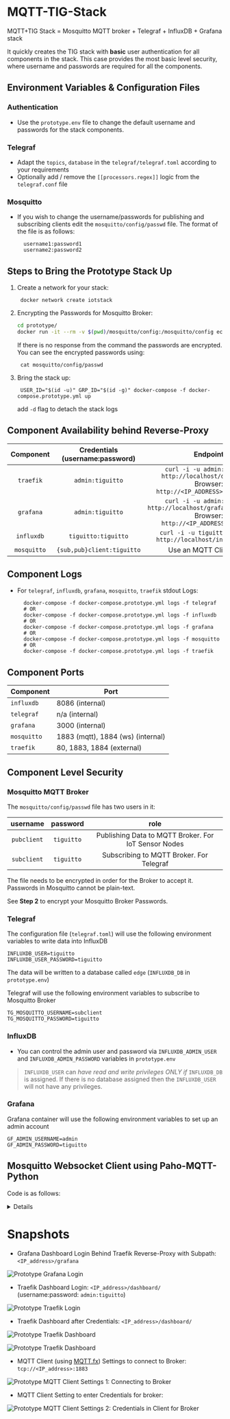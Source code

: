 # MQTT-TIG-Stack
MQTT+TIG Stack = Mosquitto MQTT broker + Telegraf + InfluxDB + Grafana stack 


It quickly creates the TIG stack with __basic__ user authentication for all
components in the stack. This case provides the most basic level security, where username and passwords
are required for all the components.

## Environment Variables & Configuration Files

### Authentication

- Use the `prototype.env` file to change the default username and passwords for the stack components.

### Telegraf

- Adapt the `topics`, `database` in the `telegraf/telegraf.toml` according to your requirements
- Optionally add / remove the `[[processors.regex]]` logic from the `telegraf.conf` file

### Mosquitto

- If you wish to change the username/passwords for publishing and subscribing clients edit the `mosquitto/config/passwd` file.
    The format of the file is as follows:

        username1:password1
        username2:password2

## Steps to Bring the Prototype Stack Up

1. Create a network for your stack:

        docker network create iotstack

2. Encrypting the Passwords for Mosquitto Broker:

    ```bash
    cd prototype/
    docker run -it --rm -v $(pwd)/mosquitto/config:/mosquitto/config eclipse-mosquitto mosquitto_passwd -U /mosquitto/config/passwd
    ```

    If there is no response from the command the passwords are encrypted. You can see the encrypted passwords using:

        cat mosquitto/config/passwd

3. Bring the stack up:

        USER_ID="$(id -u)" GRP_ID="$(id -g)" docker-compose -f docker-compose.prototype.yml up
    
    add `-d` flag to detach the stack logs

## Component Availability behind Reverse-Proxy

|   Component  |  Credentials (username:password)  |                         Endpoint                         |
|:---------:|:-----------------:|:-----------------------------------------------------------------------------------------------------:|
| `traefik` | `admin:tiguitto`  | `curl -i -u admin:tiguitto http://localhost/dashboard/`<br> Browser: `http://<IP_ADDRESS>/dashboard/` |
| `grafana` | `admin:tiguitto`  | `curl -i -u admin:tiguitto http://localhost/grafana/api/health`<br> Browser: `http://<IP_ADDRESS>/grafana`       |
| `influxdb`| `tiguitto:tiguitto` | `curl -i -u tiguitto:tiguitto http://localhost/influxdb/ping` |
| `mosquitto` | `{sub,pub}client:tiguitto` | Use an MQTT Client here         |

## Component Logs
- For `telegraf`, `influxdb`, `grafana`, `mosquitto`, `traefik` stdout Logs:

        docker-compose -f docker-compose.prototype.yml logs -f telegraf
        # OR
        docker-compose -f docker-compose.prototype.yml logs -f influxdb
        # OR
        docker-compose -f docker-compose.prototype.yml logs -f grafana
        # OR
        docker-compose -f docker-compose.prototype.yml logs -f mosquitto
        # OR
        docker-compose -f docker-compose.prototype.yml logs -f traefik

## Component Ports

| Component   | Port  |
| ----------  | ----- |
| `influxdb`  | 8086 (internal)  |
| `telegraf`  | n/a (internal)  |
| `grafana`   | 3000 (internal) |
| `mosquitto` | 1883 (mqtt), 1884 (ws) (internal) |
| `traefik`   | 80, 1883, 1884 (external) |

## Component Level Security

### Mosquitto MQTT Broker

The `mosquitto/config/passwd` file has two users in it:


|   username  |  password  |                         role                         |
|:-----------:|:----------:|:----------------------------------------------------:|
| `pubclient` | `tiguitto` | Publishing Data to MQTT Broker. For IoT Sensor Nodes |
| `subclient` | `tiguitto` |       Subscribing to MQTT Broker. For Telegraf       |

The file needs to be encrypted in order for the Broker to accept it. Passwords in Mosquitto cannot be plain-text.

See __Step 2__ to encrypt your Mosquitto Broker Passwords.

### Telegraf

The configuration file (`telegraf.toml`) will use the following environment variables to write data into
InfluxDB

    INFLUXDB_USER=tiguitto
    INFLUXDB_USER_PASSWORD=tiguitto

The data will be written to a database called `edge` (`INFLUXDB_DB` in `prototype.env`)

Telegraf will use the following environment variables to subscribe to Mosquitto Broker

    TG_MOSQUITTO_USERNAME=subclient
    TG_MOSQUITTO_PASSWORD=tiguitto


### InfluxDB

- You can control the admin user and password via `INFLUXDB_ADMIN_USER` and `INFLUXDB_ADMIN_PASSWORD` variables in `prototype.env`
> `INFLUXDB_USER` can _have read and write privileges ONLY if_ `INFLUXDB_DB` is assigned. If there is no database assigned then the `INFLUXDB_USER` will not have any privileges.


### Grafana
Grafana container will use the following environment variables to set up an admin account

    GF_ADMIN_USERNAME=admin
    GF_ADMIN_PASSWORD=tiguitto


## Mosquitto Websocket Client using Paho-MQTT-Python

Code is as follows:

<details>

```python
import paho.mqtt.client as mqtt
import sys
HOST = '<YOUR_BROKER_IP_ADDRESS>'
PORT = 1884

CLIENT_ID='tiguitto-prototype-ws'

def on_connect(mqttc, obj, flags, rc):
    print("rc: "+str(rc))

def on_message(mqttc, obj, msg):
    print(msg.topic+" "+str(msg.qos)+" "+str(msg.payload))

def on_publish(mqttc, obj, mid):
    print("mid: "+str(mid))

def on_subscribe(mqttc, obj, mid, granted_qos):
    print("Subscribed: "+str(mid)+" "+str(granted_qos))

def on_log(mqttc, obj, level, string):
    print(string)

mqttc = mqtt.Client(CLIENT_ID, transport="websockets")


mqttc.on_message = on_message
mqttc.on_connect = on_connect
mqttc.on_publish = on_publish
mqttc.on_subscribe = on_subscribe
mqttc.on_log = on_log

mqttc.connect(HOST, PORT, 60)

mqttc.subscribe('IOT/#', 0)

try:
        mqttc.loop_forever()

except KeyboardInterrupt:
        mqttc.loop_stop()
        mqttc.disconnect()
        sys.exit()
```
</details>

# Snapshots

- Grafana Dashboard Login Behind Traefik Reverse-Proxy with Subpath: `<IP_address>/grafana`

![Prototype Grafana Login](Images/grafana.png)

- Traefik Dashboard Login: `<IP_address>/dashboard/` (username:password: `admin:tiguitto`)

![Prototype Traefik Login](Images/TraeficLogin.png)

- Traefik Dashboard after Credentials: `<IP_address>/dashboard/`

![Prototype Traefik Dashboard](Images/Traefic.png)


![Prototype Traefik Dashboard](Images/TraeficDashboard.png)

- MQTT Client (using [MQTT.fx](https://mqttfx.org)) Settings to connect to Broker: `tcp://<IP_address>:1883`

![Prototype MQTT Client Settings 1: Connecting to Broker](../.github/prototype/mqtt_settings_1.jpg)

- MQTT Client Setting to enter Credentials for broker:

![Prototype MQTT Client Settings 2: Credentials in Client for Broker](../.github/prototype/mqtt_settings_2.jpg)
